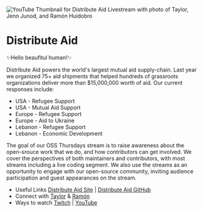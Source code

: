 ![YouTube Thumbnail for Distribute Aid Livestream with photo of Taylor, Jenn Junod, and Ramón Huidobro](https://user-images.githubusercontent.com/77285384/213926289-361a98fd-01b0-45a9-8861-33a982ad9680.png)

# Distribute Aid

✨Hello beaufitul human!✨

Distribute Aid powers the world's largest mutual aid supply-chain. Last year we
organized 75+ aid shipments that helped hundreds of grassroots organizations
deliver more than $15,000,000 worth of aid. Our current responses include:

  - USA - Refugee Support
  - USA - Mutual Aid Support
  - Europe - Refugee Support
  - Europe -  Aid to Ukraine
  - Lebanon - Refugee Support
  - Lebanon - Economic Development

The goal of our OSS Thursdays stream is to raise awareness about the open-srouce
work that we do, and how contributors can get involved. We cover the perspectives
of both maintainers and contributors, with most streams including a live coding
segment. We also use the streams as an opportunity to engage with our open-source
community, inviting audience participation and guest appearances on the stream.

- Useful Links [Distribute Aid Site](https://distributeaid.org/) | [Distribute Aid GitHub](https://github.com/orgs/distributeaid/dashboard)
- Connect with [Taylor](https://twitter.com/borderless_dev) & [Ramón](https://twitter.com/hola_soy_milk) 
- Ways to watch [Twitch](https://www.twitch.tv/jennjunod) | [YouTube](https://www.youtube.com/channel/UCOYqYy7ebj5j63TbdGB-Lcg)
